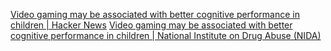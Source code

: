 
[Video gaming may be associated with better cognitive performance in children | Hacker News](https://news.ycombinator.com/item?id=33349296)
[Video gaming may be associated with better cognitive performance in children | National Institute on Drug Abuse (NIDA)](https://nida.nih.gov/news-events/news-releases/2022/10/video-gaming-may-be-associated-with-better-cognitive-performance-in-children)
